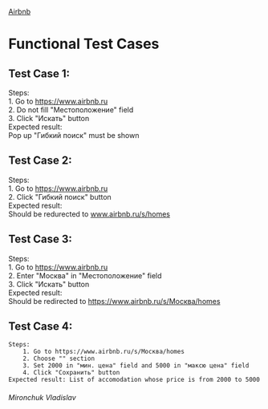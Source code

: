 [Airbnb](https://www.airbnb.ru)
# Functional Test Cases 


## Test Case 1: 
  Steps:  
    1. Go to https://www.airbnb.ru  
    2. Do not fill "Местоположение" field   
    3. Click "Искать" button  
  Expected result:  
    Pop up "Гибкий поиск" must be shown 
 
## Test Case 2:   
  Steps:  
    1. Go to https://www.airbnb.ru  
    2. Click "Гибкий поиск" button  
  Expected result:  
    Should be redurected to www.airbnb.ru/s/homes   
    
## Test Case 3:   
  Steps:  
      1. Go to https://www.airbnb.ru  
      2. Enter "Москва" in "Местоположение" field   
      3. Click "Искать" button  
  Expected result:  
    Should be redirected to https://www.airbnb.ru/s/Москва/homes  
## Test Case 4: 
    Steps:  
        1. Go to https://www.airbnb.ru/s/Москва/homes   
        2. Choose "" section  
        3. Set 2000 in "мин. цена" field and 5000 in "максю цена" field  
        4. Click "Сохранить" button
    Expected result: List of accomodation whose price is from 2000 to 5000
###### Mironchuk Vladislav
